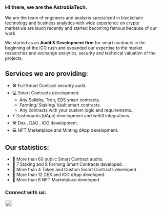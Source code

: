 ### Hi there, we are the AstrobiaTech.

We are the team of engineers and analysts specialized in blockchain technology and business analytics with wide experience on crypto market.we are lauch recently and started becoming famous because of our work. 

We started as an **Audit & Development firm** for smart contracts in the beginning of the ICO rush and expanded our expertise to the market researches and exchange analytics, security and technical valuation of the projects.

## Services we are providing:
- 🛠 Full Smart Contract security audit.
- 💻 Smart Contracts development:
  - Any Solidity, Tron, EOS smart contracts.
  - Farming/ Staking/ Vault smart contracts.
  - Any contracts with your custom logic and requirements.
- ⚡ Dashboards (dApp) development and web3 integrations.
- 🛠 Dex , DAO , ICO development.
- 💻 NFT Marketplace and Minting dApp development.

## Our statistics:
- 🚀 More than 60 public Smart Contract audits.
- 🎊 7 Staking and 9 Farming Smart Contracts developed.
- 🧨 More than 4 Token and Custom Smart Contracts developed.
- 🚀 More than 12 DEX and ICO dApp developed.
- 🎊 More than 6 NFT Marketplace developed.


### Connect with us:


[<img align="left" alt="Techrate | Telegram" width="22px" src="https://cdn.jsdelivr.net/npm/simple-icons@v3/icons/telegram.svg" />][telegram]
<br />


[telegram]: https://t.me/astrobiatech
